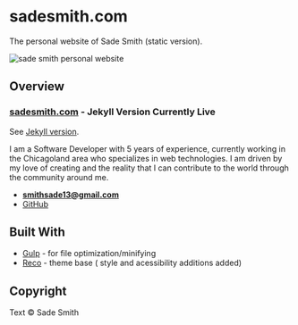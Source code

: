 # sadesmith.com

The personal website of Sade Smith (static version). 

![sade smith personal website](https://sadesmith.com/assets/src/images/screenshot.png)

## Overview

### [sadesmith.com](https://sadesmith.com) - Jekyll Version Currently Live
See [Jekyll version](https://github.com/smithsa/smithsa-jekyll).

I am a Software Developer with 5 years of experience, currently working in the Chicagoland area who specializes in web technologies. I am driven by my love of creating and the reality that I can contribute to the world through the community around me.

- **[smithsade13@gmail.com](mailto:smithsade13@gmail.com)**
- [GitHub](https://github.com/smithsa)


## Built With
*  [Gulp](https://gulpjs.com/) - for file optimization/minifying
*  [Reco](https://themeforest.net/item/reco-personal-portfolio-template/17846272) - theme base ( style and acessibility additions added)

## Copyright

Text © Sade Smith